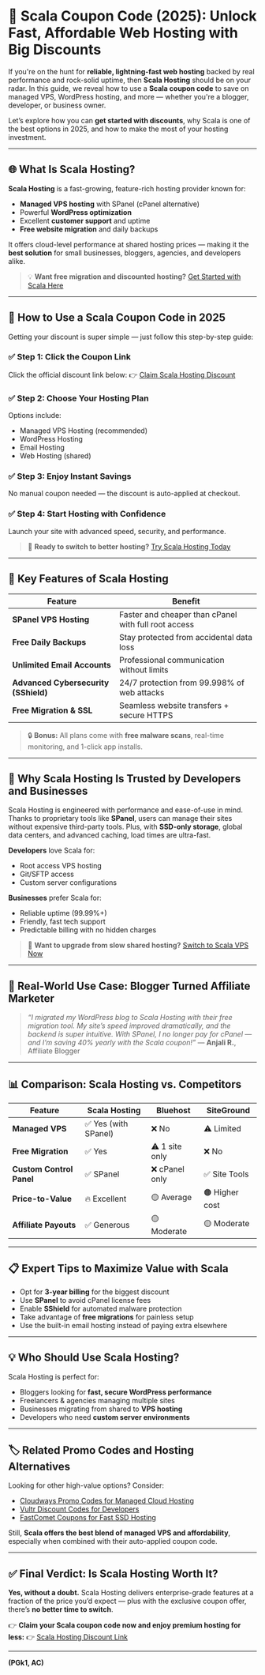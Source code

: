 # 🎯 Scala Coupon Code (2025): Unlock Fast, Affordable Web Hosting with Big Discounts

If you're on the hunt for **reliable, lightning-fast web hosting** backed by real performance and rock-solid uptime, then **Scala Hosting** should be on your radar. In this guide, we reveal how to use a **Scala coupon code** to save on managed VPS, WordPress hosting, and more — whether you're a blogger, developer, or business owner.

Let’s explore how you can **get started with discounts**, why Scala is one of the best options in 2025, and how to make the most of your hosting investment.

---

## 🌐 What Is Scala Hosting?

**Scala Hosting** is a fast-growing, feature-rich hosting provider known for:

* **Managed VPS hosting** with SPanel (cPanel alternative)
* Powerful **WordPress optimization**
* Excellent **customer support** and uptime
* **Free website migration** and daily backups

It offers cloud-level performance at shared hosting prices — making it the **best solution** for small businesses, bloggers, agencies, and developers alike.

> 💡 **Want free migration and discounted hosting?** [Get Started with Scala Here](https://snipitx.com/scala-jy)

---

## 💸 How to Use a Scala Coupon Code in 2025

Getting your discount is super simple — just follow this step-by-step guide:

### ✅ Step 1: Click the Coupon Link

Click the official discount link below:
👉 [Claim Scala Hosting Discount](https://snipitx.com/scala-jy)

### ✅ Step 2: Choose Your Hosting Plan

Options include:

* Managed VPS Hosting (recommended)
* WordPress Hosting
* Email Hosting
* Web Hosting (shared)

### ✅ Step 3: Enjoy Instant Savings

No manual coupon needed — the discount is auto-applied at checkout.

### ✅ Step 4: Start Hosting with Confidence

Launch your site with advanced speed, security, and performance.

> 🚀 **Ready to switch to better hosting?** [Try Scala Hosting Today](https://snipitx.com/scala-jy)

---

## 🧰 Key Features of Scala Hosting

| Feature                              | Benefit                                              |
| ------------------------------------ | ---------------------------------------------------- |
| **SPanel VPS Hosting**               | Faster and cheaper than cPanel with full root access |
| **Free Daily Backups**               | Stay protected from accidental data loss             |
| **Unlimited Email Accounts**         | Professional communication without limits            |
| **Advanced Cybersecurity (SShield)** | 24/7 protection from 99.998% of web attacks          |
| **Free Migration & SSL**             | Seamless website transfers + secure HTTPS            |

> 🔒 **Bonus:** All plans come with **free malware scans**, real-time monitoring, and 1-click app installs.

---

## 🧠 Why Scala Hosting Is Trusted by Developers and Businesses

Scala Hosting is engineered with performance and ease-of-use in mind. Thanks to proprietary tools like **SPanel**, users can manage their sites without expensive third-party tools. Plus, with **SSD-only storage**, global data centers, and advanced caching, load times are ultra-fast.

**Developers** love Scala for:

* Root access VPS hosting
* Git/SFTP access
* Custom server configurations

**Businesses** prefer Scala for:

* Reliable uptime (99.99%+)
* Friendly, fast tech support
* Predictable billing with no hidden charges

> 💼 **Want to upgrade from slow shared hosting?** [Switch to Scala VPS Now](https://snipitx.com/scala-jy)

---

## 🚀 Real-World Use Case: Blogger Turned Affiliate Marketer

> *“I migrated my WordPress blog to Scala Hosting with their free migration tool. My site’s speed improved dramatically, and the backend is super intuitive. With SPanel, I no longer pay for cPanel — and I’m saving 40% yearly with the Scala coupon!”*
> — **Anjali R.**, Affiliate Blogger

---

## 📊 Comparison: Scala Hosting vs. Competitors

| Feature                  | **Scala Hosting**   | Bluehost       | SiteGround     |
| ------------------------ | ------------------- | -------------- | -------------- |
| **Managed VPS**          | ✅ Yes (with SPanel) | ❌ No           | ⚠️ Limited     |
| **Free Migration**       | ✅ Yes               | ⚠️ 1 site only | ❌ No           |
| **Custom Control Panel** | ✅ SPanel            | ❌ cPanel only  | ✅ Site Tools   |
| **Price-to-Value**       | 🔥 Excellent        | 🟡 Average     | 🟠 Higher cost |
| **Affiliate Payouts**    | ✅ Generous          | 🟡 Moderate    | 🟡 Moderate    |

---

## 📋 Expert Tips to Maximize Value with Scala

* Opt for **3-year billing** for the biggest discount
* Use **SPanel** to avoid cPanel license fees
* Enable **SShield** for automated malware protection
* Take advantage of **free migrations** for painless setup
* Use the built-in email hosting instead of paying extra elsewhere

---

## 💡 Who Should Use Scala Hosting?

Scala Hosting is perfect for:

* Bloggers looking for **fast, secure WordPress performance**
* Freelancers & agencies managing multiple sites
* Businesses migrating from shared to **VPS hosting**
* Developers who need **custom server environments**

---

## 🏷️ Related Promo Codes and Hosting Alternatives

Looking for other high-value options? Consider:

* [Cloudways Promo Codes for Managed Cloud Hosting](https://snipitx.com/scala-jy)
* [Vultr Discount Codes for Developers](https://snipitx.com/scala-jy)
* [FastComet Coupons for Fast SSD Hosting](https://snipitx.com/scala-jy)

Still, **Scala offers the best blend of managed VPS and affordability**, especially when combined with their auto-applied coupon code.

---

## ✅ Final Verdict: Is Scala Hosting Worth It?

**Yes, without a doubt.** Scala Hosting delivers enterprise-grade features at a fraction of the price you’d expect — plus with the exclusive coupon offer, there’s **no better time to switch**.

👉 **Claim your Scala coupon code now and enjoy premium hosting for less:**
👉 [Scala Hosting Discount Link](https://snipitx.com/scala-jy)

---

**(PGk1, AC)**